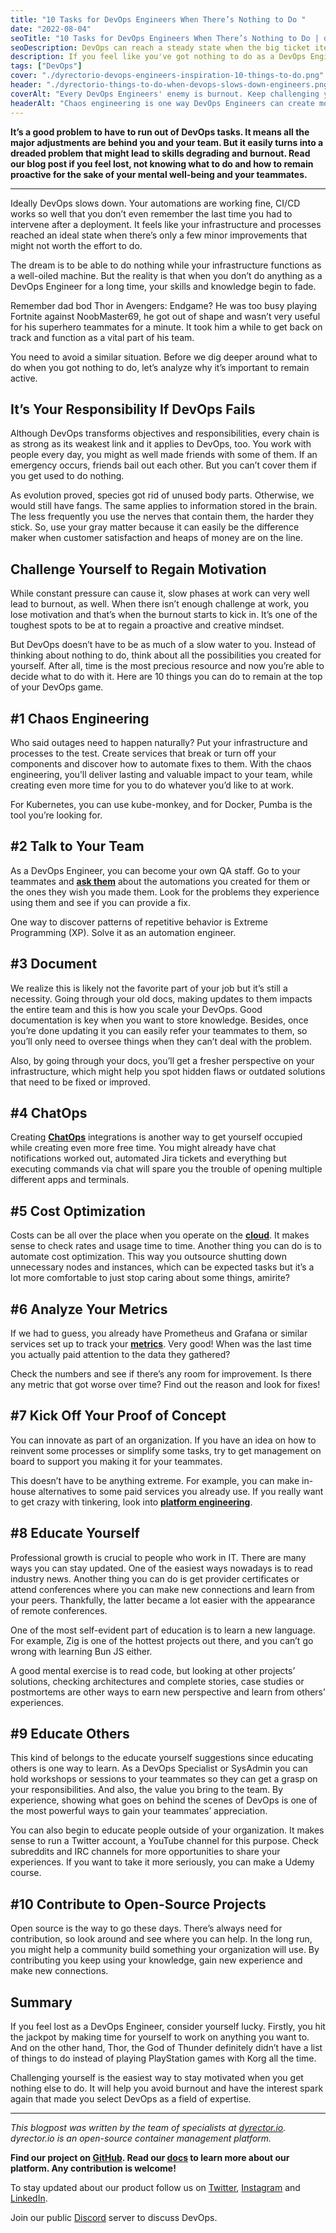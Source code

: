 ```yaml
---
title: "10 Tasks for DevOps Engineers When There’s Nothing to Do "
date: "2022-08-04"
seoTitle: "10 Tasks for DevOps Engineers When There’s Nothing to Do | dyrector.io"
seoDescription: DevOps can reach a steady state when the big ticket items are behind you but there's still work that can be done. Read our blog post to get some inspiration.
description: If you feel like you've got nothing to do as a DevOps Engineer, congratulations! That means you won the jackpot. Check our suggestions to occupy yourself if you can do anything on company time.
tags: ["DevOps"]
cover: "./dyrectorio-devops-engineers-inspiration-10-things-to-do.png"
header: "./dyrectorio-things-to-do-when-devops-slows-down-engineers.png"
coverAlt: "Every DevOps Engineers' enemy is burnout. Keep challenging yourself to avoid burnout by staying proactive."
headerAlt: "Chaos engineering is one way DevOps Engineers can create more work for themselves."
---
```


**It’s a good problem to have to run out of DevOps tasks. It means all the major adjustments are behind you and your team. But it easily turns into a dreaded problem that might lead to skills degrading and burnout. Read our blog post if you feel lost, not knowing what to do and how to remain proactive for the sake of your mental well-being and your teammates.**

---

Ideally DevOps slows down. Your automations are working fine, CI/CD works so well that you don’t even remember the last time you had to intervene after a deployment. It feels like your infrastructure and processes reached an ideal state when there’s only a few minor improvements that might not worth the effort to do.

The dream is to be able to do nothing while your infrastructure functions as a well-oiled machine. But the reality is that when you don’t do anything as a DevOps Engineer for a long time, your skills and knowledge begin to fade.

Remember dad bod Thor in Avengers: Endgame? He was too busy playing Fortnite against NoobMaster69, he got out of shape and wasn’t very useful for his superhero teammates for a minute. It took him a while to get back on track and function as a vital part of his team.

You need to avoid a similar situation. Before we dig deeper around what to do when you got nothing to do, let’s analyze why it’s important to remain active.

## It’s Your Responsibility If DevOps Fails

Although DevOps transforms objectives and responsibilities, every chain is as strong as its weakest link and it applies to DevOps, too. You work with people every day, you might as well made friends with some of them. If an emergency occurs, friends bail out each other. But you can’t cover them if you get used to do nothing.

As evolution proved, species got rid of unused body parts. Otherwise, we would still have fangs. The same applies to information stored in the brain. The less frequently you use the nerves that contain them, the harder they stick. So, use your gray matter because it can easily be the difference maker when customer satisfaction and heaps of money are on the line.

## Challenge Yourself to Regain Motivation

While constant pressure can cause it, slow phases at work can very well lead to burnout, as well. When there isn’t enough challenge at work, you lose motivation and that’s when the burnout starts to kick in. It’s one of the toughest spots to be at to regain a proactive and creative mindset.

But DevOps doesn’t have to be as much of a slow water to you. Instead of thinking about nothing to do, think about all the possibilities you created for yourself. After all, time is the most precious resource and now you’re able to decide what to do with it. Here are 10 things you can do to remain at the top of your DevOps game.

## #1 Chaos Engineering

Who said outages need to happen naturally? Put your infrastructure and processes to the test. Create services that break or turn off your components and discover how to automate fixes to them. With the chaos engineering, you’ll deliver lasting and valuable impact to your team, while creating even more time for you to do whatever you’d like to at work.

For Kubernetes, you can use kube-monkey, and for Docker, Pumba is the tool you’re looking for.

## #2 Talk to Your Team

As a DevOps Engineer, you can become your own QA staff. Go to your teammates and **[ask them](https://blog.dyrector.io/2022-03-03-devops-habits/)** about the automations you created for them or the ones they wish you made them. Look for the problems they experience using them and see if you can provide a fix.

One way to discover patterns of repetitive behavior is Extreme Programming (XP). Solve it as an automation engineer.

## #3 Document

We realize this is likely not the favorite part of your job but it’s still a necessity. Going through your old docs, making updates to them impacts the entire team and this is how you scale your DevOps. Good documentation is key when you want to store knowledge. Besides, once you’re done updating it you can easily refer your teammates to them, so you’ll only need to oversee things when they can’t deal with the problem.

Also, by going through your docs, you’ll get a fresher perspective on your infrastructure, which might help you spot hidden flaws or outdated solutions that need to be fixed or improved.

## #4 ChatOps

Creating **[ChatOps](https://blog.dyrector.io/2022-07-01-chatops/)** integrations is another way to get yourself occupied while creating even more free time. You might already have chat notifications worked out, automated Jira tickets and everything but executing commands via chat will spare you the trouble of opening multiple different apps and terminals.

## #5 Cost Optimization

Costs can be all over the place when you operate on the **[cloud](https://blog.dyrector.io/2022-06-01-cloud-vs-on-prem/)**. It makes sense to check rates and usage time to time. Another thing you can do is to automate cost optimization. This way you outsource shutting down unnecessary nodes and instances, which can be expected tasks but it’s a lot more comfortable to just stop caring about some things, amirite?

## #6 Analyze Your Metrics

If we had to guess, you already have Prometheus and Grafana or similar services set up to track your **[metrics](https://blog.dyrector.io/2022-04-01-devops-metrics/)**. Very good! When was the last time you actually paid attention to the data they gathered?

Check the numbers and see if there’s any room for improvement. Is there any metric that got worse over time? Find out the reason and look for fixes!

## #7 Kick Off Your Proof of Concept

You can innovate as part of an organization. If you have an idea on how to reinvent some processes or simplify some tasks, try to get management on board to support you making it for your teammates.

This doesn’t have to be anything extreme. For example, you can make in-house alternatives to some paid services you already use. If you really want to get crazy with tinkering, look into **[platform engineering](https://blog.dyrector.io/2022-07-02-internal-developer-platforms/)**.

## #8 Educate Yourself

Professional growth is crucial to people who work in IT. There are many ways you can stay updated. One of the easiest ways nowadays is to read industry news. Another thing you can do is get provider certificates or attend conferences where you can make new connections and learn from your peers. Thankfully, the latter became a lot easier with the appearance of remote conferences.

One of the most self-evident part of education is to learn a new language. For example, Zig is one of the hottest projects out there, and you can’t go wrong with learning Bun JS either.

A good mental exercise is to read code, but looking at other projects’ solutions, checking architectures and complete stories, case studies or postmortems are other ways to earn new perspective and learn from others’ experiences.

## #9 Educate Others

This kind of belongs to the educate yourself suggestions since educating others is one way to learn. As a DevOps Specialist or SysAdmin you can hold workshops or sessions to your teammates so they can get a grasp on your responsibilities. And also, the value you bring to the team. By experience, showing what goes on behind the scenes of DevOps is one of the most powerful ways to gain your teammates’ appreciation.

You can also begin to educate people outside of your organization. It makes sense to run a Twitter account, a YouTube channel for this purpose. Check subreddits and IRC channels for more opportunities to share your experiences. If you want to take it more seriously, you can make a Udemy course.

## #10 Contribute to Open-Source Projects

Open source is the way to go these days. There’s always need for contribution, so look around and see where you can help. In the long run, you might help a community build something your organization will use. By contributing you keep using your knowledge, gain new experience and make new connections.

## Summary

If you feel lost as a DevOps Engineer, consider yourself lucky. Firstly, you hit the jackpot by making time for yourself to work on anything you want to. And on the other hand, Thor, the God of Thunder definitely didn’t have a list of things to do instead of playing PlayStation games with Korg all the time.

Challenging yourself is the easiest way to stay motivated when you get nothing else to do. It will help you avoid burnout and have the interest spark again that made you select DevOps as a field of expertise.

---

_This blogpost was written by the team of specialists at [dyrector.io](https://dyrector.io). dyrector.io is an open-source container management platform._

**Find our project on [GitHub](https://github.com/dyrector-io/dyrectorio/). Read our [docs](https://docs.dyrector.io/) to learn more about our platform. Any contribution is welcome!**

To stay updated about our product follow us on [Twitter](https://twitter.com/dyrectorio), [Instagram](https://www.instagram.com/dyrectorio/) and [LinkedIn](https://www.linkedin.com/company/dyrectorio/).

Join our public [Discord](https://discord.gg/hMyT9cbYFD) server to discuss DevOps.